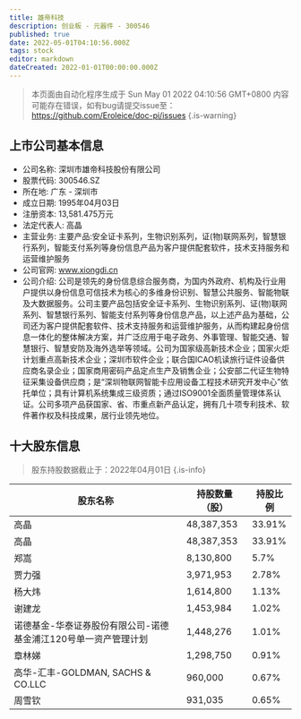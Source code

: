 ```yaml
---
title: 雄帝科技
description: 创业板 - 元器件 - 300546
published: true
date: 2022-05-01T04:10:56.000Z
tags: stock
editor: markdown
dateCreated: 2022-01-01T00:00:00.000Z
---
```


> 本页面由自动化程序生成于 Sun May 01 2022 04:10:56 GMT+0800
> 内容可能存在错误，如有bug请提交issue至：https://github.com/Eroleice/doc-pi/issues
{.is-warning}

## 上市公司基本信息
- 公司名称: 深圳市雄帝科技股份有限公司
- 股票代码: 300546.SZ
- 所在地: 广东 - 深圳市
- 成立日期: 1995年04月03日
- 注册资本: 13,581.475万元
- 法定代表人: 高晶
- 主营业务: 主要产品:安全证卡系列，生物识别系列，证(物)联网系列，智慧银行系列，智能支付系列等身份信息产品为客户提供配套软件，技术支持服务和运营维护服务
- 公司官网: www.xiongdi.cn
- 公司介绍: 公司是领先的身份信息综合服务商，为国内外政府、机构及行业用户提供以身份信息可信技术为核心的多维身份识别、智慧公共服务、智能物联及大数据服务。公司主要产品包括安全证卡系列、生物识别系列、证(物)联网系列、智慧银行系列、智能支付系列等身份信息产品，以上述产品为基础，公司还为客户提供配套软件、技术支持服务和运营维护服务，从而构建起身份信息一体化的整体解决方案，并广泛应用于电子政务、外事管理、智能交通、智慧银行、智慧安防及海外选举等领域。公司为国家级高新技术企业；国家火炬计划重点高新技术企业；深圳市软件企业；联合国ICAO机读旅行证件设备供应商名录企业；国家商用密码产品定点生产及销售企业；公安部二代证生物特征采集设备供应商；是“深圳物联网智能卡应用设备工程技术研究开发中心”依托单位；具有计算机系统集成三级资质；通过ISO9001全面质量管理体系认证。公司多项产品获国家、省、市重点新产品认定，拥有几十项专利技术、软件著作权及科技成果，居行业领先地位。


## 十大股东信息
> 股东持股数据截止于：2022年04月01日
{.is-info}

| 股东名称 | 持股数量（股） | 持股比例 |
| --- | --- | --- |
| 高晶 | 48,387,353 | 33.91% |
| 高晶 | 48,387,353 | 33.91% |
| 郑嵩 | 8,130,800 | 5.7% |
| 贾力强 | 3,971,953 | 2.78% |
| 杨大炜 | 1,614,800 | 1.13% |
| 谢建龙 | 1,453,984 | 1.02% |
| 诺德基金-华泰证券股份有限公司-诺德基金浦江120号单一资产管理计划 | 1,448,276 | 1.01% |
| 章林娣 | 1,298,750 | 0.91% |
| 高华-汇丰-GOLDMAN, SACHS & CO.LLC | 960,000 | 0.67% |
| 周雪钦 | 931,035 | 0.65% |




